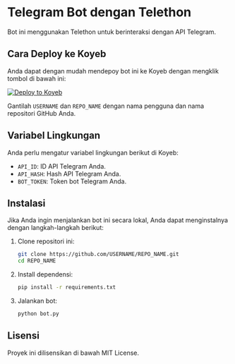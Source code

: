 # Telegram Bot dengan Telethon

Bot ini menggunakan Telethon untuk berinteraksi dengan API Telegram.

## Cara Deploy ke Koyeb

Anda dapat dengan mudah mendepoy bot ini ke Koyeb dengan mengklik tombol di bawah ini:

[![Deploy to Koyeb](https://www.koyeb.com/static/images/deploy/button.svg)](https://app.koyeb.com/services/deploy?type=git&repository=github.com/AlekBaikHati/REPO_NAME&branch=main&builder=dockerfile&env%5BAPI_ID%5D=api_id&env%5BAPI_HASH%5D=api_hash&env%5BBOT_TOKEN%5D=bot_token)

Gantilah `USERNAME` dan `REPO_NAME` dengan nama pengguna dan nama repositori GitHub Anda.

## Variabel Lingkungan

Anda perlu mengatur variabel lingkungan berikut di Koyeb:

- `API_ID`: ID API Telegram Anda.
- `API_HASH`: Hash API Telegram Anda.
- `BOT_TOKEN`: Token bot Telegram Anda.

## Instalasi

Jika Anda ingin menjalankan bot ini secara lokal, Anda dapat menginstalnya dengan langkah-langkah berikut:

1. Clone repositori ini:
   ```bash
   git clone https://github.com/USERNAME/REPO_NAME.git
   cd REPO_NAME
   ```

2. Install dependensi:
   ```bash
   pip install -r requirements.txt
   ```

3. Jalankan bot:
   ```bash
   python bot.py
   ```

## Lisensi

Proyek ini dilisensikan di bawah MIT License.
